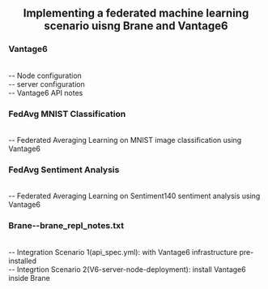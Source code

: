 <h2 align=center> Implementing a federated machine learning scenario uisng Brane and Vantage6 </h2>


<h3> Vantage6 </h3>
<br>
-- Node configuration
<br>
-- server configuration
<br>
-- Vantage6 API notes
<br>
<h3> FedAvg MNIST Classification </h3>
<br>
-- Federated Averaging Learning on MNIST image classification using Vantage6
<br>
<h3> FedAvg Sentiment Analysis </h3>
<br>
-- Federated Averaging Learning on Sentiment140 sentiment analysis using Vantage6
<br>

<h3> Brane--brane_repl_notes.txt </h3>
<br>
-- Integration Scenario 1(api_spec.yml): with Vantage6 infrastructure pre-installed
<br>
-- Integrtion Scenario 2(V6-server-node-deployment): install Vantage6 inside Brane
<br>

